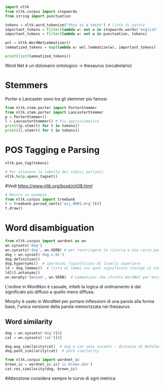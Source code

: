 ```python
import nltk
from nltk.corpus import stopwords
from string import punctuation

tokens = nltk.word_tokenize("this is a tests") # lista di parole
important_tokens = filter(lambda w: not w in stopwords.words('english'), tokens)
important_tokens = filter(lambda w: not w in punctuation, tokens)

wnl = nltk.WordNetLemmatizer()
lemmatized_tokens = map(lambda w: wnl.lemmatize(w), important_tokens)

print(list(lemmatized_tokens))
```

Word Net è un dizionario ontologico -> thesaurus (vocabolario)

# Stemmers
Porter e Lancaster sono tra gli stemmer più famosi
```python
from nltk.stem.porter import PorterStemmer
from nltk.stem.porter import LancasterStemmer
p = PorterStemmer()
l = LancasterStemmer() # Più approssimativo
print([p.stem(t) for t in tokens])
print([l.stem(t) for t in tokens])
```

# POS Tagging e Parsing
```python
nltk.pos_tag(tokens)

# Per ottenere la tabella dei codici parlanti
nltk.help.upenn_tagset()
```

#Vedi https://www.nltk.org/book/ch08.html

```python
# Mostra un esempio
from nltk.corpus import treebank
t = treebank.parsed_sents('wsj_0001.mrg')[0]
t.draw()
```

# Word disambiguation
```python
from nltk.corpus import wordnet as wn
wn.synsets('dog')
wn.synsets('dog', wn.VERB) # per restringere la ricerca a una certa part of speech
dog = wn.synset('dog.n.01')
dog.definition()
dog.hypernyms()  # iperonimi (sginificato di livello superiore
ld = dog.lemmas()  # lista di lemmi con quel significato (navigo al contrario il grafo)
ld[0].antonyms()
wn.morphy('denied', wn.VERB)  # Lemmatizer che sfrutta WordNet per morphing delle parole 
```

L'ordine in WordNon è casuale, infatti la logica di ordinamento è dal significato più diffuso a quello meno diffusa.

Morphy è usato in WordNet per portare inflessioni di una parola alla forma base, l'unica versione della parola memorizzata nei thesaurus.

## Word similarity
```python
dog = wn.synsets('dog')[0]
cat = wn.synsets('cat')[0]

dog.wup_similarity(cat)  # dog e cat sono synsets - distanza di WuPalmer
dog.path_similarity(cat)  # path similarity

from nltk.corpus import wordnet_ic
brown_ic = wordnet_ic.ic('ic-brown.dat')
cat.res_similarity(dog, brown_ic)
```

#Attenzione considera sempre le curve di ogni metrica